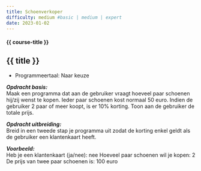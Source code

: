 ```yaml
---
title: Schoenverkoper
difficulty: medium #basic | medium | expert
date: 2023-01-02
---
```


#### {{ course-title }}

## {{ title }}

* Programmeertaal: Naar keuze

***Opdracht basis:***  
Maak een programma dat aan de gebruiker vraagt hoeveel paar schoenen
hij/zij wenst te kopen. Ieder paar schoenen kost normaal 50 euro. Indien
de gebruiker 2 paar of meer koopt, is er 10% korting. Toon aan de
gebruiker de totale prijs.

***Opdracht uitbreiding:***  
Breid in een tweede stap je programma uit zodat de korting enkel geldt
als de gebruiker een klantenkaart heeft.

***Voorbeeld:***  
Heb je een klantenkaart (ja/nee): nee Hoeveel paar schoenen wil je
kopen: 2 De prijs van twee paar schoenen is: 100 euro
